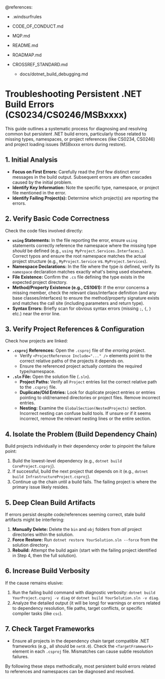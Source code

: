 @references:
- .windsurfrules
- CODE_OF_CONDUCT.md
- MQP.md
- README.md
- ROADMAP.md
- CROSSREF_STANDARD.md

  - docs/dotnet_build_debugging.md

# Troubleshooting Persistent .NET Build Errors (CS0234/CS0246/MSBxxxx)

This guide outlines a systematic process for diagnosing and resolving common but persistent .NET build errors, particularly those related to missing types, namespaces, or project references (like CS0234, CS0246) and project loading issues (MSBxxxx errors during restore).

## 1. Initial Analysis

*   **Focus on First Errors:** Carefully read the *first* few distinct error messages in the build output. Subsequent errors are often cascades caused by the initial problem.
*   **Identify Key Information:** Note the specific type, namespace, or project file mentioned in the error.
*   **Identify Failing Project(s):** Determine which project(s) are reporting the errors.

## 2. Verify Basic Code Correctness

Check the code files involved directly:

*   **`using` Statements:** In the file reporting the error, ensure `using` statements correctly reference the namespace where the missing type *should* be defined (e.g., `using MyProject.Services.Interfaces;`). Correct typos and ensure the root namespace matches the actual project structure (e.g., `MyProject.Service` vs. `MyProject.Services`).
*   **Namespace Declarations:** In the file where the type *is* defined, verify its `namespace` declaration matches exactly what's being used elsewhere.
*   **File Existence:** Confirm the `.cs` file defining the type exists in the expected project directory.
*   **Method/Property Existence (e.g., CS1061):** If the error concerns a missing member, check the relevant class/interface definition (and any base classes/interfaces) to ensure the method/property signature exists and matches the call site (including parameters and return type).
*   **Syntax Errors:** Briefly scan for obvious syntax errors (missing `;`, `{`, `}` etc.) near the error line.

## 3. Verify Project References & Configuration

Check how projects are linked:

*   **`.csproj` References:** Open the `.csproj` file of the *erroring* project.
    *   Verify `<ProjectReference Include="..." />` elements point to the correct relative paths of the projects it depends on.
    *   Ensure the referenced project actually *contains* the required type/namespace.
*   **`.sln` File:** Open the solution file (`.sln`).
    *   **Project Paths:** Verify all `Project` entries list the correct relative path to the `.csproj` file.
    *   **Duplicate/Old Entries:** Look for duplicate project entries or entries pointing to old/renamed directories or project files. Remove incorrect entries.
    *   **Nesting:** Examine the `GlobalSection(NestedProjects)` section. Incorrect nesting can confuse build tools. If unsure or if it seems incorrect, remove the relevant nesting lines or the entire section.

## 4. Isolate the Problem (Build Dependency Chain)

Build projects individually in their dependency order to pinpoint the failure point:

1.  Build the lowest-level dependency (e.g., `dotnet build CoreProject.csproj`).
2.  If successful, build the next project that depends on it (e.g., `dotnet build InfrastructureProject.csproj`).
3.  Continue up the chain until a build fails. The failing project is where the primary issue likely resides.

## 5. Deep Clean Build Artifacts

If errors persist despite code/references seeming correct, stale build artifacts might be interfering:

1.  **Manually Delete:** Delete the `bin` and `obj` folders from *all* project directories within the solution.
2.  **Force Restore:** Run `dotnet restore YourSolution.sln --force` from the solution directory.
3.  **Rebuild:** Attempt the build again (start with the failing project identified in Step 4, then the full solution).

## 6. Increase Build Verbosity

If the cause remains elusive:

1.  Run the failing build command with diagnostic verbosity: `dotnet build YourProject.csproj -v diag` or `dotnet build YourSolution.sln -v diag`.
2.  Analyze the detailed output (it will be long) for warnings or errors related to dependency resolution, file paths, target conflicts, or specific compiler tasks (like `csc`).

## 7. Check Target Frameworks

*   Ensure all projects in the dependency chain target compatible .NET frameworks (e.g., all should be `net8.0`). Check the `<TargetFramework>` element in each `.csproj` file. Mismatches can cause subtle resolution failures.

By following these steps methodically, most persistent build errors related to references and namespaces can be diagnosed and resolved.